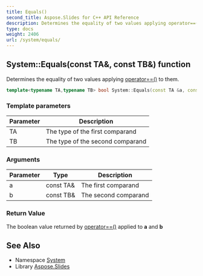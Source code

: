 ```yaml
---
title: Equals()
second_title: Aspose.Slides for C++ API Reference
description: Determines the equality of two values applying operator==() to them.
type: docs
weight: 2406
url: /system/equals/
---
```

## System::Equals(const TA\&, const TB\&) function


Determines the equality of two values applying [operator==()](../operator_equal_equal/) to them.

```cpp
template<typename TA,typename TB> bool System::Equals(const TA &a, const TB &b)
```


### Template parameters

| Parameter | Description |
| --- | --- |
| TA | The type of the first comparand |
| TB | The type of the second comparand |

### Arguments

| Parameter | Type | Description |
| --- | --- | --- |
| a | const TA\& | The first comparand |
| b | const TB\& | The second comparand |

### Return Value

The boolean value returned by [operator==()](../operator_equal_equal/) applied to **a** and **b**

## See Also

* Namespace [System](../)
* Library [Aspose.Slides](../../)